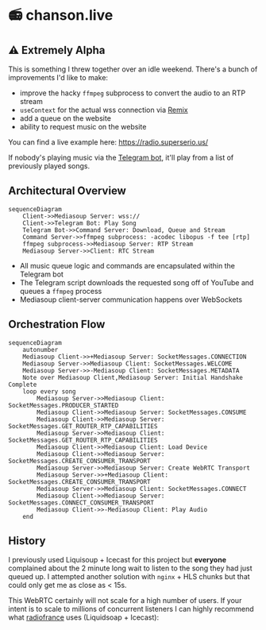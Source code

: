 # 📻 chanson.live

## ⚠ Extremely Alpha

This is something I threw together over an idle weekend. There's a bunch of improvements I'd like to make:
- improve the hacky `ffmpeg` subprocess to convert the audio to an RTP stream
- `useContext` for the actual wss connection via [Remix](https://github.com/remix-run/examples/tree/main/socket.io)
- add a queue on the website
- ability to request music on the website

You can find a live example here: https://radio.superserio.us/

If nobody's playing music via the [Telegram bot](https://t.me/SSRadioBot), it'll play from a list of previously played songs.

## Architectural Overview

```mermaid
sequenceDiagram
    Client->>Mediasoup Server: wss://
    Client->>Telegram Bot: Play Song
    Telegram Bot->>Command Server: Download, Queue and Stream
    Command Server->>ffmpeg subprocess: -acodec libopus -f tee [rtp]
    ffmpeg subprocess->>Mediasoup Server: RTP Stream
    Mediasoup Server->>Client: RTC Stream
```

- All music queue logic and commands are encapsulated within the Telegram bot
- The Telegram script downloads the requested song off of YouTube and queues a `ffmpeg` process
- Mediasoup client-server communication happens over WebSockets

## Orchestration Flow

```mermaid
sequenceDiagram
    autonumber
    Mediasoup Client->>+Mediasoup Server: SocketMessages.CONNECTION
    Mediasoup Server->>Mediasoup Client: SocketMessages.WELCOME
    Mediasoup Server->>-Mediasoup Client: SocketMessages.METADATA
    Note over Mediasoup Client,Mediasoup Server: Initial Handshake Complete
    loop every song
        Mediasoup Server->>Mediasoup Client: SocketMessages.PRODUCER_STARTED
        Mediasoup Client->>Mediasoup Server: SocketMessages.CONSUME
        Mediasoup Client->>Mediasoup Server: SocketMessages.GET_ROUTER_RTP_CAPABILITIES
        Mediasoup Server->>Mediasoup Client: SocketMessages.GET_ROUTER_RTP_CAPABILITIES
        Mediasoup Client->>Mediasoup Client: Load Device
        Mediasoup Client->>Mediasoup Server: SocketMessages.CREATE_CONSUMER_TRANSPORT
        Mediasoup Server->>Mediasoup Server: Create WebRTC Transport
        Mediasoup Server->>+Mediasoup Client: SocketMessages.CREATE_CONSUMER_TRANSPORT
        Mediasoup Server->>Mediasoup Client: SocketMessages.CONNECT
        Mediasoup Client->>Mediasoup Server: SocketMessages.CONNECT_CONSUMER_TRANSPORT
        Mediasoup Client->>-Mediasoup Client: Play Audio
    end
```

## History

I previously used Liquisoup + Icecast for this project but **everyone** complained about the 2 minute long wait to listen to the song they had just queued up. I attempted another solution with `nginx` + HLS chunks but that could only get me as close as < 15s.

This WebRTC certainly will not scale for a high number of users. If your intent is to scale to millions of concurrent listeners I can highly recommend what [radiofrance](https://archive.fosdem.org/2020/schedule/event/om_audio_streaming/attachments/slides/4026/export/events/attachments/om_audio_streaming/slides/4026/opensource_streaming_platform.pdf) uses (Liquidsoap + Icecast): 
